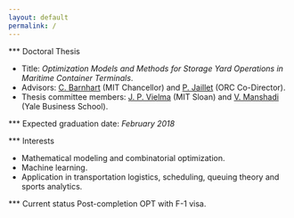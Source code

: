 ```yaml
---
layout: default
permalink: /
---
```


*** Doctoral Thesis
* Title: *Optimization Models and Methods for Storage Yard Operations in Maritime Container Terminals*.
* Advisors: [C. Barnhart](http://cee.mit.edu/barnhart) (MIT Chancellor) and [P. Jaillet](http://web.mit.edu/jaillet/www/) (ORC Co-Director).
* Thesis committee members: [J. P. Vielma](http://www.mit.edu/~jvielma/) (MIT Sloan) and [V. Manshadi](http://www.mit.edu/~manshadi/) (Yale Business School).

*** Expected graduation date: *February 2018*

*** Interests
* Mathematical modeling and combinatorial optimization.
* Machine learning.
* Application in transportation logistics, scheduling, queuing theory and sports analytics.

*** Current status
Post-completion OPT with F-1 visa.

